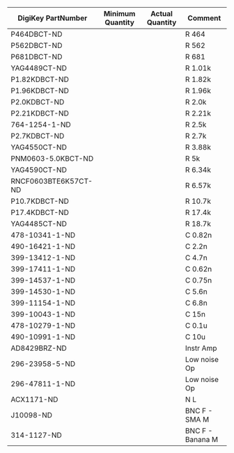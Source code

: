 | DigiKey PartNumber   | Minimum Quantity | Actual Quantity | Comment          |
|----------------------|------------------|-----------------|------------------|
| P464DBCT-ND          |                  |                 | R 464            |
| P562DBCT-ND          |                  |                 | R 562            |
| P681DBCT-ND          |                  |                 | R 681            |
| YAG4489CT-ND         |                  |                 | R 1.01k          |
| P1.82KDBCT-ND        |                  |                 | R 1.82k          |
| P1.96KDBCT-ND        |                  |                 | R 1.96k          |
| P2.0KDBCT-ND         |                  |                 | R 2.0k           |
| P2.21KDBCT-ND        |                  |                 | R 2.21k          |
| 764-1254-1-ND        |                  |                 | R 2.5k           |
| P2.7KDBCT-ND         |                  |                 | R 2.7k           |
| YAG4550CT-ND         |                  |                 | R 3.88k          |
| PNM0603-5.0KBCT-ND   |                  |                 | R 5k             |
| YAG4590CT-ND         |                  |                 | R 6.34k          |
| RNCF0603BTE6K57CT-ND |                  |                 | R 6.57k          |
| P10.7KDBCT-ND        |                  |                 | R 10.7k          |
| P17.4KDBCT-ND        |                  |                 | R 17.4k          |
| YAG4485CT-ND         |                  |                 | R 18.7k          |
| 478-10341-1-ND       |                  |                 | C 0.82n          |
| 490-16421-1-ND       |                  |                 | C 2.2n           |
| 399-13412-1-ND       |                  |                 | C 4.7n           |
| 399-17411-1-ND       |                  |                 | C 0.62n          |
| 399-14537-1-ND       |                  |                 | C 0.75n          |
| 399-14530-1-ND       |                  |                 | C 5.6n           |
| 399-11154-1-ND       |                  |                 | C 6.8n           |
| 399-10043-1-ND       |                  |                 | C 15n            |
| 478-10279-1-ND       |                  |                 | C 0.1u           |
| 490-10991-1-ND       |                  |                 | C 10u            |
| AD8429BRZ-ND         |                  |                 | Instr Amp        |
| 296-23958-5-ND       |                  |                 | Low noise Op     |
| 296-47811-1-ND       |                  |                 | Low noise Op     |
| ACX1171-ND           |                  |                 | N L              |
| J10098-ND            |                  |                 | BNC F - SMA M    |
| 314-1127-ND          |                  |                 | BNC F - Banana M |
